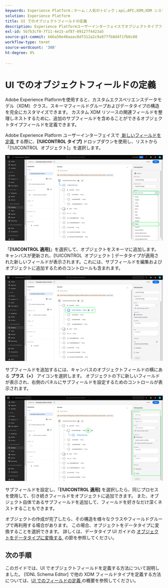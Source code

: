 ```yaml
---
keywords: Experience Platform；ホーム；人気のトピック；api;API;XDM;XDM システム；エクスペリエンスデータモデル；データモデル；ui；ワークスペース；オブジェクト；フィールド；
solution: Experience Platform
title: UI でのオブジェクトフィールドの定義
description: Experience Platformユーザーインターフェイスでオブジェクトタイプフィールドを定義する方法を説明します。
exl-id: 5b7b3cf0-7f11-4e15-af87-09127f4423a5
source-git-commit: b66a50e40aaac8df312a2c9a977fb8d4f1fb0c80
workflow-type: tm+mt
source-wordcount: '308'
ht-degree: 0%

---
```


# UI でのオブジェクトフィールドの定義

Adobe Experience Platformを使用すると、カスタムエクスペリエンスデータモデル（XDM）クラス、スキーマフィールドグループおよびデータタイプの構造を完全にカスタマイズできます。 カスタム XDM リソースの関連フィールドを整理しネストするために、追加のサブフィールドを含めることができるオブジェクトタイプフィールドを定義できます。

Adobe Experience Platform ユーザーインターフェイスで [&#x200B; 新しいフィールドを定義 &#x200B;](./overview.md#define) する際に、**[!UICONTROL タイプ]** ドロップダウンを使用し、リストから「[!UICONTROL &#x200B; オブジェクト &#x200B;]」を選択します。

![](../../images/ui/fields/special/object.png)

「**[!UICONTROL 適用]**」を選択して、オブジェクトをスキーマに追加します。 キャンバスが更新され、[!UICONTROL &#x200B; オブジェクト &#x200B;] データタイプが適用された新しいフィールドが表示されます。これには、サブフィールドを編集およびオブジェクトに追加するためのコントロールも含まれます。

![](../../images/ui/fields/special/object-applied.png)

サブフィールドを追加するには、キャンバスのオブジェクトフィールドの横にある **プラス（+）** アイコンを選択します。 オブジェクトの下に新しいフィールドが表示され、右側のパネルにサブフィールドを設定するためのコントロールが表示されます。

![](../../images/ui/fields/special/object-add-field.png)

サブフィールドを設定し、「**[!UICONTROL 適用]** を選択したら、同じプロセスを使用して、引き続きフィールドをオブジェクトに追加できます。 また、オブジェクト自体であるサブフィールドを追加して、フィールドを好きなだけ深くネストすることもできます。

オブジェクトの作成が完了したら、その構造を様々なクラスやフィールドグループで再利用する場合があります。 この場合、オブジェクトをデータタイプに変換することを選択できます。 詳しくは、データタイプ UI ガイドの [&#x200B; オブジェクトをデータタイプに変換する &#x200B;](../resources/data-types.md#convert) の節を参照してください。

## 次の手順

このガイドでは、UI でオブジェクトフィールドを定義する方法について説明しました。 [!DNL Schema Editor] で他の XDM フィールドタイプを定義する方法については、[UI でのフィールドの定義 &#x200B;](./overview.md#special) の概要を参照してください。
